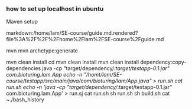 ### how to set up localhost in ubuntu

Maven setup 

markdown:/home/lam/SE-course/guide.md.rendered?file%3A%2F%2F%2Fhome%2Flam%2FSE-course%2Fguide.md


mvn
mvn archetype:generate

mvn clean install 
cd <name folder> 
mvn clean install 
mvn clean install dependency:copy-dependencies
java -cp "target/dependency/*:target/testapp-0.1.jar" com.bioturing.lam.App
echo -n "/homt/lam/SE-course/testapp/src/main/java/com/bioturing/lam/App.java" > run.sh
cat run.sh
echo -n 'java -cp "target/dependency/*:target/testapp-0.1.jar" com.bioturing.lam.App' > run.sj 
cat run.sh 
sh run.sh
sh build.sh
cat ~./bash_history
